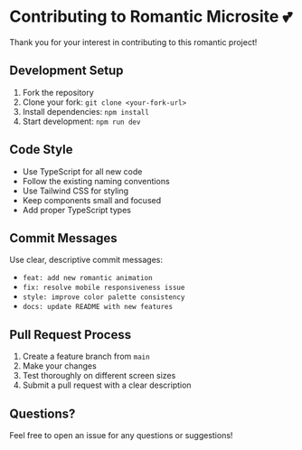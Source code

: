 
# Contributing to Romantic Microsite 💕

Thank you for your interest in contributing to this romantic project!

## Development Setup

1. Fork the repository
2. Clone your fork: `git clone <your-fork-url>`
3. Install dependencies: `npm install`
4. Start development: `npm run dev`

## Code Style

- Use TypeScript for all new code
- Follow the existing naming conventions
- Use Tailwind CSS for styling
- Keep components small and focused
- Add proper TypeScript types

## Commit Messages

Use clear, descriptive commit messages:
- `feat: add new romantic animation`
- `fix: resolve mobile responsiveness issue`
- `style: improve color palette consistency`
- `docs: update README with new features`

## Pull Request Process

1. Create a feature branch from `main`
2. Make your changes
3. Test thoroughly on different screen sizes
4. Submit a pull request with a clear description

## Questions?

Feel free to open an issue for any questions or suggestions!
